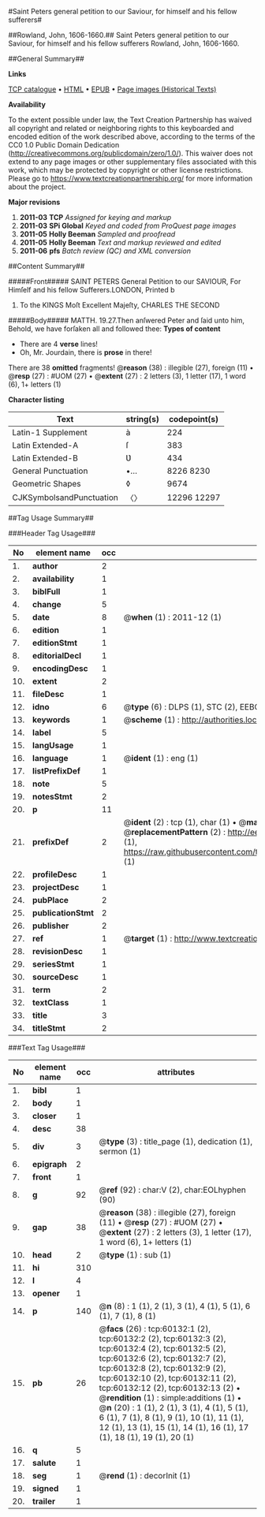 #Saint Peters general petition to our Saviour, for himself and his fellow sufferers#

##Rowland, John, 1606-1660.##
Saint Peters general petition to our Saviour, for himself and his fellow sufferers
Rowland, John, 1606-1660.

##General Summary##

**Links**

[TCP catalogue](http://www.ota.ox.ac.uk/tcp/)  • 
[HTML](http://tei.it.ox.ac.uk/tcp/Texts-HTML/free/A57/A57743.html)  • 
[EPUB](http://tei.it.ox.ac.uk/tcp/Texts-EPUB/free/A57/A57743.epub) • 
[Page images (Historical Texts)](https://historicaltexts.jisc.ac.uk/eebo-12355352e)

**Availability**

To the extent possible under law, the Text Creation Partnership has waived all copyright and related or neighboring rights to this keyboarded and encoded edition of the work described above, according to the terms of the CC0 1.0 Public Domain Dedication (http://creativecommons.org/publicdomain/zero/1.0/). This waiver does not extend to any page images or other supplementary files associated with this work, which may be protected by copyright or other license restrictions. Please go to https://www.textcreationpartnership.org/ for more information about the project.

**Major revisions**

1. __2011-03__ __TCP__ *Assigned for keying and markup*
1. __2011-03__ __SPi Global__ *Keyed and coded from ProQuest page images*
1. __2011-05__ __Holly Beeman__ *Sampled and proofread*
1. __2011-05__ __Holly Beeman__ *Text and markup reviewed and edited*
1. __2011-06__ __pfs__ *Batch review (QC) and XML conversion*

##Content Summary##

#####Front#####
SAINT PETERS General Petition to our SAVIOUR, For Himſelf and his fellow Sufferers.LONDON, Printed b
1. To the KINGS Moſt Excellent Majeſty, CHARLES THE SECOND

#####Body#####
MATTH. 19.27.Then anſwered Peter and ſaid unto him, Behold, we have forſaken all and followed thee: 
**Types of content**

  * There are 4 **verse** lines!
  * Oh, Mr. Jourdain, there is **prose** in there!

There are 38 **omitted** fragments! 
 @__reason__ (38) : illegible (27), foreign (11)  •  @__resp__ (27) : #UOM (27)  •  @__extent__ (27) : 2 letters (3), 1 letter (17), 1 word (6), 1+ letters (1)

**Character listing**


|Text|string(s)|codepoint(s)|
|---|---|---|
|Latin-1 Supplement|à|224|
|Latin Extended-A|ſ|383|
|Latin Extended-B|Ʋ|434|
|General Punctuation|•…|8226 8230|
|Geometric Shapes|◊|9674|
|CJKSymbolsandPunctuation|〈〉|12296 12297|

##Tag Usage Summary##

###Header Tag Usage###

|No|element name|occ|attributes|
|---|---|---|---|
|1.|__author__|2||
|2.|__availability__|1||
|3.|__biblFull__|1||
|4.|__change__|5||
|5.|__date__|8| @__when__ (1) : 2011-12 (1)|
|6.|__edition__|1||
|7.|__editionStmt__|1||
|8.|__editorialDecl__|1||
|9.|__encodingDesc__|1||
|10.|__extent__|2||
|11.|__fileDesc__|1||
|12.|__idno__|6| @__type__ (6) : DLPS (1), STC (2), EEBO-CITATION (1), OCLC (1), VID (1)|
|13.|__keywords__|1| @__scheme__ (1) : http://authorities.loc.gov/ (1)|
|14.|__label__|5||
|15.|__langUsage__|1||
|16.|__language__|1| @__ident__ (1) : eng (1)|
|17.|__listPrefixDef__|1||
|18.|__note__|5||
|19.|__notesStmt__|2||
|20.|__p__|11||
|21.|__prefixDef__|2| @__ident__ (2) : tcp (1), char (1)  •  @__matchPattern__ (2) : ([0-9\-]+):([0-9IVX]+) (1), (.+) (1)  •  @__replacementPattern__ (2) : http://eebo.chadwyck.com/downloadtiff?vid=$1&page=$2 (1), https://raw.githubusercontent.com/textcreationpartnership/Texts/master/tcpchars.xml#$1 (1)|
|22.|__profileDesc__|1||
|23.|__projectDesc__|1||
|24.|__pubPlace__|2||
|25.|__publicationStmt__|2||
|26.|__publisher__|2||
|27.|__ref__|1| @__target__ (1) : http://www.textcreationpartnership.org/docs/. (1)|
|28.|__revisionDesc__|1||
|29.|__seriesStmt__|1||
|30.|__sourceDesc__|1||
|31.|__term__|2||
|32.|__textClass__|1||
|33.|__title__|3||
|34.|__titleStmt__|2||


###Text Tag Usage###

|No|element name|occ|attributes|
|---|---|---|---|
|1.|__bibl__|1||
|2.|__body__|1||
|3.|__closer__|1||
|4.|__desc__|38||
|5.|__div__|3| @__type__ (3) : title_page (1), dedication (1), sermon (1)|
|6.|__epigraph__|2||
|7.|__front__|1||
|8.|__g__|92| @__ref__ (92) : char:V (2), char:EOLhyphen (90)|
|9.|__gap__|38| @__reason__ (38) : illegible (27), foreign (11)  •  @__resp__ (27) : #UOM (27)  •  @__extent__ (27) : 2 letters (3), 1 letter (17), 1 word (6), 1+ letters (1)|
|10.|__head__|2| @__type__ (1) : sub (1)|
|11.|__hi__|310||
|12.|__l__|4||
|13.|__opener__|1||
|14.|__p__|140| @__n__ (8) : 1 (1), 2 (1), 3 (1), 4 (1), 5 (1), 6 (1), 7 (1), 8 (1)|
|15.|__pb__|26| @__facs__ (26) : tcp:60132:1 (2), tcp:60132:2 (2), tcp:60132:3 (2), tcp:60132:4 (2), tcp:60132:5 (2), tcp:60132:6 (2), tcp:60132:7 (2), tcp:60132:8 (2), tcp:60132:9 (2), tcp:60132:10 (2), tcp:60132:11 (2), tcp:60132:12 (2), tcp:60132:13 (2)  •  @__rendition__ (1) : simple:additions (1)  •  @__n__ (20) : 1 (1), 2 (1), 3 (1), 4 (1), 5 (1), 6 (1), 7 (1), 8 (1), 9 (1), 10 (1), 11 (1), 12 (1), 13 (1), 15 (1), 14 (1), 16 (1), 17 (1), 18 (1), 19 (1), 20 (1)|
|16.|__q__|5||
|17.|__salute__|1||
|18.|__seg__|1| @__rend__ (1) : decorInit (1)|
|19.|__signed__|1||
|20.|__trailer__|1||

